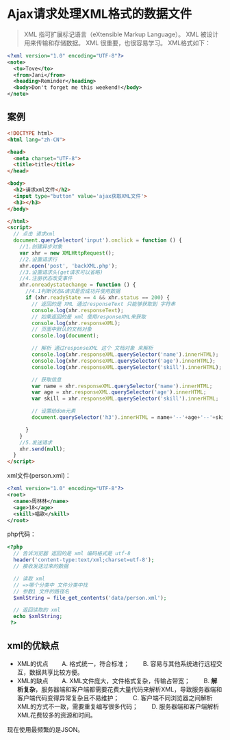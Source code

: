 # Ajax请求处理XML格式的数据文件

> XML 指可扩展标记语言（eXtensible Markup Language）。
XML 被设计用来传输和存储数据。
XML 很重要，也很容易学习。
XML格式如下：
```xml
<?xml version="1.0" encoding="UTF-8"?>
<note>
  <to>Tove</to>
  <from>Jani</from>
  <heading>Reminder</heading>
  <body>Don't forget me this weekend!</body>
</note>
```

## 案例

```html
<!DOCTYPE html>
<html lang="zh-CN">

<head>
  <meta charset="UTF-8">
  <title>title</title>
</head>

<body>
  <h2>请求xml文件</h2>
  <input type="button" value='ajax获取XML文件'>
  <h3></h3>
</body>

</html>
<script>
  // 点击 请求xml
  document.querySelector('input').onclick = function () {
    //1.创建异步对象
    var xhr = new XMLHttpRequest();
    //2.设置请求行
    xhr.open('post', 'backXML.php');
    //3.设置请求头(get请求可以省略)
    //4.注册状态改变事件
    xhr.onreadystatechange = function () {
      //4.1判断状态&请求是否成功并使用数据
      if (xhr.readyState == 4 && xhr.status == 200) { 
        // 返回的是 XML 通过responseText 只能够获取到 字符串
        console.log(xhr.responseText);
        // 如果返回的是 xml 使用responseXML来获取
        console.log(xhr.responseXML);
        // 页面中默认的文档对象
        console.log(document);

        // 解析 通过responseXML 这个 文档对象 来解析
        console.log(xhr.responseXML.querySelector('name').innerHTML);
        console.log(xhr.responseXML.querySelector('age').innerHTML);
        console.log(xhr.responseXML.querySelector('skill').innerHTML);

        // 获取信息
        var name = xhr.responseXML.querySelector('name').innerHTML;
        var age = xhr.responseXML.querySelector('age').innerHTML;
        var skill = xhr.responseXML.querySelector('skill').innerHTML;

        // 设置给dom元素
        document.querySelector('h3').innerHTML = name+'--'+age+'--'+skill;

      }
    }
    //5.发送请求
    xhr.send(null);
  }
</script>
```

xml文件(person.xml)：

```xml
<?xml version="1.0" encoding="UTF-8"?>
<root>
  <name>周林林</name>
  <age>18</age>
  <skill>唱歌</skill>
</root>
```

php代码：

```php
<?php 
  // 告诉浏览器 返回的是 xml 编码格式是 utf-8
  header('content-type:text/xml;charset=utf-8');
  // 接收发送过来的数据

  // 读取 xml
  // =>哪个分类中 文件分类中找
  // 参数1 文件的路径名
  $xmlString = file_get_contents('data/person.xml');

  // 返回读取的 xml
  echo $xmlString;
 ?>
```
 
 ## xml的优缺点

- XML的优点
　　A. 格式统一，符合标准；
　　B. 容易与其他系统进行远程交互，数据共享比较方便。
- XML的缺点
　　A. XML文件庞大，文件格式复杂，传输占带宽；
　　B. **解析复杂**，服务器端和客户端都需要花费大量代码来解析XML，导致服务器端和客户端代码变得异常复杂且不易维护；
　　C. 客户端不同浏览器之间解析XML的方式不一致，需要重复编写很多代码；
　　D. 服务器端和客户端解析XML花费较多的资源和时间。

现在使用最频繁的是JSON。